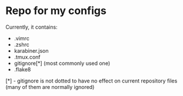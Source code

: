 # Repo for my configs

Currently, it contains:
- .vimrc
- .zshrc
- karabiner.json
- .tmux.conf
- gitignore[*] (most commonly used one)
- .flake8


[*] - gitignore is not dotted to have no effect on current repository files (many of them
are normally ignored)
